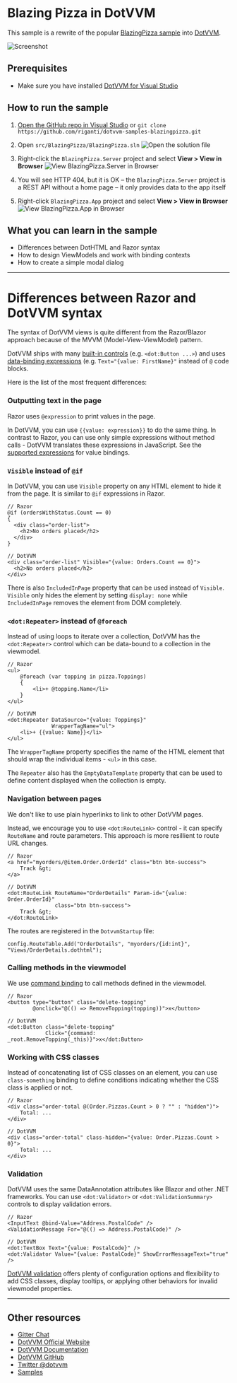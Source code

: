 # Blazing Pizza in DotVVM

This sample is a rewrite of the popular [BlazingPizza sample](https://github.com/dotnet-presentations/blazor-workshop) into [DotVVM](https://github.com/riganti/dotvvm). 

![Screenshot](images/bp001.png)

## Prerequisites
* Make sure you have installed [DotVVM for Visual Studio](https://www.dotvvm.com/install)

## How to run the sample

1. [Open the GitHub repo in Visual Studio](git-client://clone/?repo=https%3A%2F%2Fgithub.com%2Friganti%2Fdotvvm-samples-blazingpizza)
or 
`git clone https://github.com/riganti/dotvvm-samples-blazingpizza.git`

2. Open `src/BlazingPizza/BlazingPizza.sln` 
![Open the solution file](images/bp002.png)

3. Right-click the `BlazingPizza.Server` project and select **View > View in Browser**
![View BlazingPizza.Server in Browser](images/bp003.png)

4. You will see HTTP 404, but it is OK – the `BlazingPizza.Server` project is a REST API without a home page – it only provides data to the app itself

5. Right-click `BlazingPizza.App` project and select **View > View in Browser**
![View BlazingPizza.App in Browser](images/bp004.png)

## What you can learn in the sample

* Differences between DotHTML and Razor syntax
* How to design ViewModels and work with binding contexts
* How to create a simple modal dialog

---

# Differences between Razor and DotVVM syntax

The syntax of DotVVM views is quite different from the Razor/Blazor approach because of the MVVM (Model-View-ViewModel) pattern.

DotVVM ships with many [built-in controls](https://dotvvm.com/docs/controls/builtin/Button/latest) (e.g. `<dot:Button ...>`) and uses [data-binding expressions](https://www.dotvvm.com/docs/tutorials/basics-value-binding/latest) (e.g. `Text="{value: FirstName}"` instead of `@` code blocks.

Here is the list of the most frequent differences:

### Outputting text in the page

Razor uses `@expression` to print values in the page.

In DotVVM, you can use `{{value: expression}}` to do the same thing. In contrast to Razor, you can use only simple expressions without method calls - DotVVM translates these expressions in JavaScript. See the [supported expressions](https://www.dotvvm.com/docs/tutorials/basics-value-binding/latest) for value bindings.


### `Visible` instead of `@if`

In DotVVM, you can use `Visible` property on any HTML element to hide it from the page. It is similar to `@if` expressions in Razor.

```
// Razor
@if (ordersWithStatus.Count == 0)
{
  <div class="order-list">
    <h2>No orders placed</h2>
  </div>
}

// DotVVM
<div class="order-list" Visible="{value: Orders.Count == 0}">
  <h2>No orders placed</h2>
</div>
```

There is also `IncludedInPage` property that can be used instead of `Visible`. `Visible` only hides the element by setting `display: none` while `IncludedInPage` removes the element from DOM completely.


### `<dot:Repeater>` instead of `@foreach`

Instead of using loops to iterate over a collection, DotVVM has the `<dot:Repeater>` control which can be data-bound to a collection in the viewmodel.

```
// Razor
<ul>
	@foreach (var topping in pizza.Toppings)
	{
		<li>+ @topping.Name</li>
	}
</ul>

// DotVVM
<dot:Repeater DataSource="{value: Toppings}"
              WrapperTagName="ul">
	<li>+ {{value: Name}}</li>
</ul>
```

The `WrapperTagName` property specifies the name of the HTML element that should wrap the individual items - `<ul>` in this case.

The `Repeater` also has the `EmptyDataTemplate` property that can be used to define content displayed when the collection is empty.


### Navigation between pages

We don't like to use plain hyperlinks to link to other DotVVM pages. 

Instead, we encourage you to use `<dot:RouteLink>` control - it can specify `RouteName` and route parameters. This approach is more resillient to route URL changes.

```
// Razor
<a href="myorders/@item.Order.OrderId" class="btn btn-success">
	Track &gt;
</a>

// DotVVM
<dot:RouteLink RouteName="OrderDetails" Param-id="{value: Order.OrderId}"
			   class="btn btn-success">
	Track &gt;
</dot:RouteLink>
```

The routes are registered in the `DotvvmStartup` file:

```
config.RouteTable.Add("OrderDetails", "myorders/{id:int}", "Views/OrderDetails.dothtml");
```

### Calling methods in the viewmodel

We use [command binding](https://www.dotvvm.com/docs/tutorials/basics-command-binding/latest) to call methods defined in the viewmodel. 

```
// Razor
<button type="button" class="delete-topping" 
        @onclick="@(() => RemoveTopping(topping))">x</button>
				
// DotVVM
<dot:Button class="delete-topping"
            Click="{command: _root.RemoveTopping(_this)}">x</dot:Button>
```

### Working with CSS classes

Instead of concatenating list of CSS classes on an element, you can use `class-something` binding to define conditions indicating whether the CSS class is applied or not.

```
// Razor
<div class="order-total @(Order.Pizzas.Count > 0 ? "" : "hidden")">
	Total: ...
</div>

// DotVVM
<div class="order-total" class-hidden="{value: Order.Pizzas.Count > 0}">
	Total: ...
</div>
```

### Validation

DotVVM uses the same DataAnnotation attributes like Blazor and other .NET frameworks. You can use `<dot:Validator>` or `<dot:ValidationSummary>` controls to display validation errors.

```
// Razor
<InputText @bind-Value="Address.PostalCode" />
<ValidationMessage For="@(() => Address.PostalCode)" />

// DotVVM
<dot:TextBox Text="{value: PostalCode}" />
<dot:Validator Value="{value: PostalCode}" ShowErrorMessageText="true" />
```

[DotVVM validation](https://www.dotvvm.com/docs/tutorials/basics-validation/latest) offers plenty of configuration options and flexibility to add CSS classes, display tooltips, or applying other behaviors for invalid viewmodel properties.

---

## Other resources

* [Gitter Chat](https://gitter.im/riganti/dotvvm)
* [DotVVM Official Website](https://www.dotvvm.com)
* [DotVVM Documentation](https://www.dotvvm.com/docs)
* [DotVVM GitHub](https://github.com/riganti/dotvvm)
* [Twitter @dotvvm](https://twitter.com/dotvvm)
* [Samples](https://www.dotvvm.com/samples)
